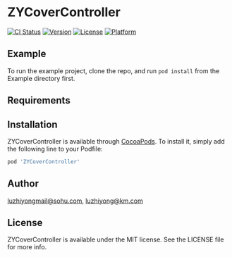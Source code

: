 # ZYCoverController

[![CI Status](https://img.shields.io/travis/luzhiyongmail@sohu.com/ZYCoverController.svg?style=flat)](https://travis-ci.org/luzhiyongmail@sohu.com/ZYCoverController)
[![Version](https://img.shields.io/cocoapods/v/ZYCoverController.svg?style=flat)](https://cocoapods.org/pods/ZYCoverController)
[![License](https://img.shields.io/cocoapods/l/ZYCoverController.svg?style=flat)](https://cocoapods.org/pods/ZYCoverController)
[![Platform](https://img.shields.io/cocoapods/p/ZYCoverController.svg?style=flat)](https://cocoapods.org/pods/ZYCoverController)

## Example

To run the example project, clone the repo, and run `pod install` from the Example directory first.

## Requirements

## Installation

ZYCoverController is available through [CocoaPods](https://cocoapods.org). To install
it, simply add the following line to your Podfile:

```ruby
pod 'ZYCoverController'
```

## Author

luzhiyongmail@sohu.com, luzhiyong@km.com

## License

ZYCoverController is available under the MIT license. See the LICENSE file for more info.
